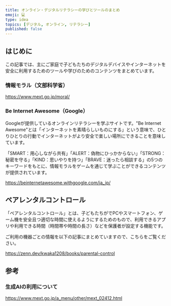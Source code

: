```yaml
---
title: オンライン・デジタルリテラシーの学びとツールのまとめ
emoji: 💻
type: idea
topics: [デジタル, オンライン, リテラシー]
published: false
---
```

## はじめに
この記事では、主にご家庭で子どもたちのデジタルデバイスやインターネットを安全に利用するためのツールや学びのためのコンテンツをまとめています。


### 情報モラル（文部科学省）
https://www.mext.go.jp/moral/

### Be Internet Awesome（Google）
Googleが提供しているオンラインリテラシーを学ぶサイトです。"Be Internet Awesome"とは「インターネットを素晴らしいものにする」という意味で、ひとりひとりの行動でインターネットがより安全で楽しい場所にできることを意味しています。

「SMART：用心しながら共有」「ALERT：偽物にひっかからない」「STRONG：秘密を守る」「KIND：思いやりを持つ」「BRAVE：迷ったら相談する」の5つのキーワードをもとに、情報モラルをゲームを通じて学ぶことができるコンテンツが提供されています。

https://beinternetawesome.withgoogle.com/ja_jp/



## ペアレンタルコントロール
「ペアレンタルコントロール」とは、子どもたちがでPCやスマートフォン、ゲーム機を安全且つ適切な時間に使えるようにするためのもので、利用できるアプリや利用できる時間（時間帯や時間の長さ）などを保護者が設定する機能です。

ご利用の機器ごとの情報を以下の記事にまとめていますので、こちらをご覧ください。

https://zenn.dev/kwaka1208/books/parental-control

## 参考
### 生成AIの利用について
https://www.mext.go.jp/a_menu/other/mext_02412.html
